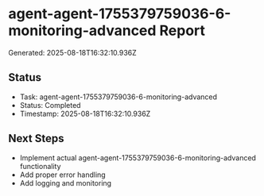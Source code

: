 # agent-agent-1755379759036-6-monitoring-advanced Report

Generated: 2025-08-18T16:32:10.936Z

## Status
- Task: agent-agent-1755379759036-6-monitoring-advanced
- Status: Completed
- Timestamp: 2025-08-18T16:32:10.936Z

## Next Steps
- Implement actual agent-agent-1755379759036-6-monitoring-advanced functionality
- Add proper error handling
- Add logging and monitoring
